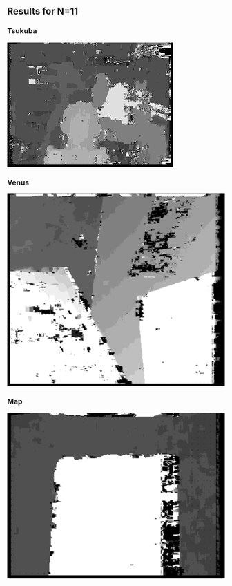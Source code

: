## Results for N=11
### Tsukuba
![alt text](images/test-tsuka11-18-2.png)

### Venus
![alt text](images/venus11-18.png)

### Map
![alt text](images/map11-18.png)
